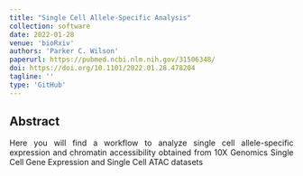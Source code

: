```yaml
---
title: "Single Cell Allele-Specific Analysis"
collection: software
date: 2022-01-28
venue: 'bioRxiv'
authors: 'Parker C. Wilson'
paperurl: https://pubmed.ncbi.nlm.nih.gov/31506348/
doi: https://doi.org/10.1101/2022.01.28.478204
tagline: ''
type: 'GitHub'
---
```


<h2> Abstract </h2>
<p align= "justify">
Here you will find a workflow to analyze single cell allele-specific expression and chromatin accessibility obtained from 10X Genomics Single Cell Gene Expression and Single Cell ATAC datasets
